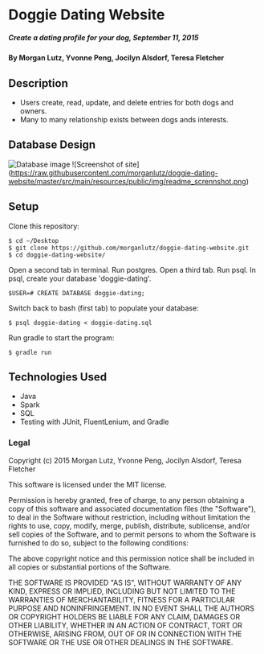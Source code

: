 # Doggie Dating Website

##### Create a dating profile for your dog, September 11, 2015

#### By Morgan Lutz, Yvonne Peng, Jocilyn Alsdorf, Teresa Fletcher

## Description

* Users create, read, update, and delete entries for both dogs and owners.
* Many to many relationship exists between dogs ands interests.

## Database Design
![Database image](https://raw.githubusercontent.com/morganlutz/doggie-dating-website/master/src/main/resources/public/img/SQL-ScreenShot-2015-09-10.png)
![Screenshot of site] (https://raw.githubusercontent.com/morganlutz/doggie-dating-website/master/src/main/resources/public/img/readme_scrennshot.png)
## Setup

Clone this repository:
```
$ cd ~/Desktop
$ git clone https://github.com/morganlutz/doggie-dating-website.git
$ cd doggie-dating-website/
```
Open a second tab in terminal. Run postgres. Open a third tab. Run psql. In psql, create your database 'doggie-dating'.
```
$USER=# CREATE DATABASE doggie-dating;
```
Switch back to bash (first tab) to populate your database:
```
$ psql doggie-dating < doggie-dating.sql
```
Run gradle to start the program:
```
$ gradle run
```

## Technologies Used
* Java
* Spark
* SQL
* Testing with JUnit, FluentLenium, and Gradle

### Legal

Copyright (c) 2015 Morgan Lutz, Yvonne Peng, Jocilyn Alsdorf, Teresa Fletcher

This software is licensed under the MIT license.

Permission is hereby granted, free of charge, to any person obtaining a copy
of this software and associated documentation files (the "Software"), to deal
in the Software without restriction, including without limitation the rights
to use, copy, modify, merge, publish, distribute, sublicense, and/or sell
copies of the Software, and to permit persons to whom the Software is
furnished to do so, subject to the following conditions:

The above copyright notice and this permission notice shall be included in
all copies or substantial portions of the Software.

THE SOFTWARE IS PROVIDED "AS IS", WITHOUT WARRANTY OF ANY KIND, EXPRESS OR
IMPLIED, INCLUDING BUT NOT LIMITED TO THE WARRANTIES OF MERCHANTABILITY,
FITNESS FOR A PARTICULAR PURPOSE AND NONINFRINGEMENT. IN NO EVENT SHALL THE
AUTHORS OR COPYRIGHT HOLDERS BE LIABLE FOR ANY CLAIM, DAMAGES OR OTHER
LIABILITY, WHETHER IN AN ACTION OF CONTRACT, TORT OR OTHERWISE, ARISING FROM,
OUT OF OR IN CONNECTION WITH THE SOFTWARE OR THE USE OR OTHER DEALINGS IN
THE SOFTWARE.
